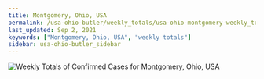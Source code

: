 ```yaml
---
title: Montgomery, Ohio, USA
permalink: /usa-ohio-butler/weekly_totals/usa-ohio-montgomery-weekly_totals.html
last_updated: Sep 2, 2021
keywords: ["Montgomery, Ohio, USA", "weekly totals"]
sidebar: usa-ohio-butler_sidebar
---
```


![Weekly Totals of Confirmed Cases for Montgomery, Ohio, USA](/covid_tracker/images/graphs/usa-ohio-montgomery-weekly_totals_graph.png)
